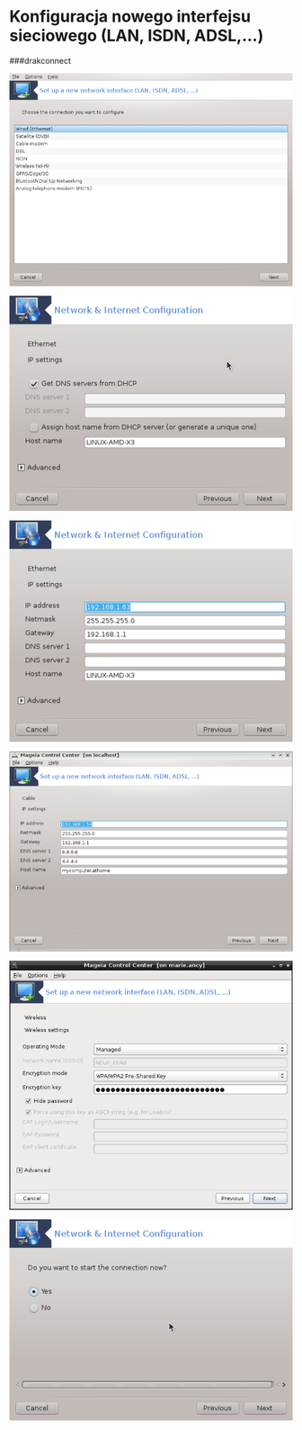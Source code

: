 # Konfiguracja nowego interfejsu sieciowego (LAN, ISDN, ADSL,...)

###drakconnect

![](../img/drakconnect.png)

![](../img/drakconnect5.png)

![](../img/drakconnect30.png)

![](../img/drakconnect32.png)

![](../img/drakconnect31.png)

![](../img/drakconnect9.png)